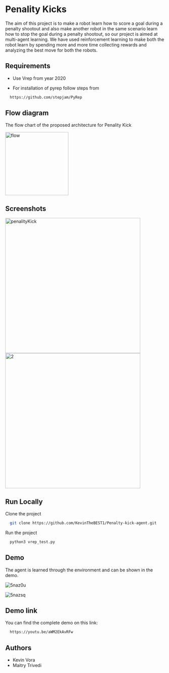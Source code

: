 
# Penality Kicks

The aim of this project is to make a robot learn how to
score a goal during a penalty shootout and also make another
robot in the same scenario learn how to stop the goal during
a penalty shootout, so our project is aimed at multi-agent
learning. We have used reinforcement learning to make both
the robot learn by spending more and more time collecting
rewards and analyzing the best move for both the robots.


## Requirements

- Use Vrep from year 2020

- For installation of pyrep follow steps from


```bash
  https://github.com/stepjam/PyRep
```
## Flow diagram
The flow chart of the proposed architecture for Penality Kick

<img width="200" alt="flow" src="https://user-images.githubusercontent.com/74253717/133785953-8bfff763-b30e-4ab9-850d-b3469cf8e57d.PNG">

## Screenshots
<img width="428" alt="penalityKick" src="https://user-images.githubusercontent.com/74253717/133783530-315c15a7-00e8-44a5-9250-0c751694632b.PNG">
<img width="428" alt="2" src="https://user-images.githubusercontent.com/74253717/133784529-0a35c738-6bb7-4954-8238-4b3bdbb483f6.PNG">

  
## Run Locally

Clone the project

```bash
  git clone https://github.com/KevinTheBEST1/Penalty-kick-agent.git
```

Run the project

```bash
  python3 vrep_test.py 
```
  
## Demo
The agent is learned through the environment and can be shown in the demo.

![5naz0u](https://user-images.githubusercontent.com/74253717/133788943-75472d1c-3e7b-41bc-865f-cbc53b0e3955.gif)


![5nazsq](https://user-images.githubusercontent.com/74253717/133788967-39003c4e-96e6-4078-8b81-fdf51af1fdad.gif)

## Demo link
You can find the complete demo on this link:

```bash
  https://youtu.be/aWM2EkAvRFw
```

## Authors
- Kevin Vora
- Maitry Trivedi


  
